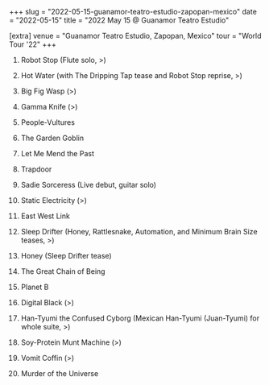 +++
slug = "2022-05-15-guanamor-teatro-estudio-zapopan-mexico"
date = "2022-05-15"
title = "2022 May 15 @ Guanamor Teatro Estudio"

[extra]
venue = "Guanamor Teatro Estudio, Zapopan, Mexico"
tour = "World Tour '22"
+++


 1. Robot Stop
    (Flute solo, >)

 2. Hot Water
    (with The Dripping Tap tease and Robot Stop reprise, >)

 3. Big Fig Wasp
    (>)

 4. Gamma Knife
    (>)

 5. People-Vultures

 6. The Garden Goblin

 7. Let Me Mend the Past

 8. Trapdoor

 9. Sadie Sorceress
    (Live debut, guitar solo)

10. Static Electricity
    (>)

11. East West Link

12. Sleep Drifter
    (Honey, Rattlesnake, Automation, and Minimum Brain Size teases, >)

13. Honey
    (Sleep Drifter tease)

14. The Great Chain of Being

15. Planet B

16. Digital Black
    (>)

17. Han-Tyumi the Confused Cyborg
    (Mexican Han-Tyumi (Juan-Tyumi) for whole suite, >)

18. Soy-Protein Munt Machine
    (>)

19. Vomit Coffin
    (>)

20. Murder of the Universe


